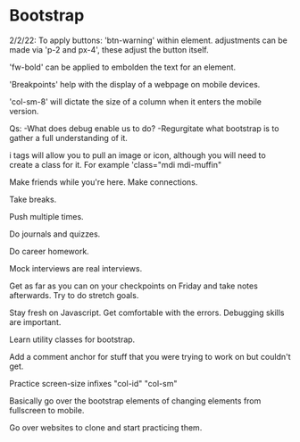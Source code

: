 # Bootstrap

2/2/22:
To apply buttons: 'btn-warning' within element.
adjustments can be made via 'p-2 and px-4', these adjust the button itself.

'fw-bold' can be applied to embolden the text for an element.

<!-- Don't ever center your text on websites -->

'Breakpoints' help with the display of a webpage on mobile devices. 

'col-sm-8' will dictate the size of a column when it enters the mobile version.

Qs:
-What does debug enable us to do?
-Regurgitate what bootstrap is to gather a full understanding of it. 

i tags will allow you to pull an image or icon, although you will need to create a class for it. For example 'class="mdi mdi-muffin"

Make friends while you're here. Make connections.

Take breaks. 

Push multiple times.

Do journals and quizzes.

Do career homework. 

Mock interviews are real interviews.

Get as far as you can on your checkpoints on Friday and take notes afterwards. Try to do stretch goals.

Stay fresh on Javascript. Get comfortable with the errors. Debugging skills are important. 

Learn utility classes for bootstrap.

Add a comment anchor for stuff that you were trying to work on but couldn't get. 

<!-- ANCHOR 2/9/22 Notes for Improvement -->

Practice screen-size infixes "col-id" "col-sm"

Basically go over the bootstrap elements of changing elements from fullscreen to mobile. 

Go over websites to clone and start practicing them. 